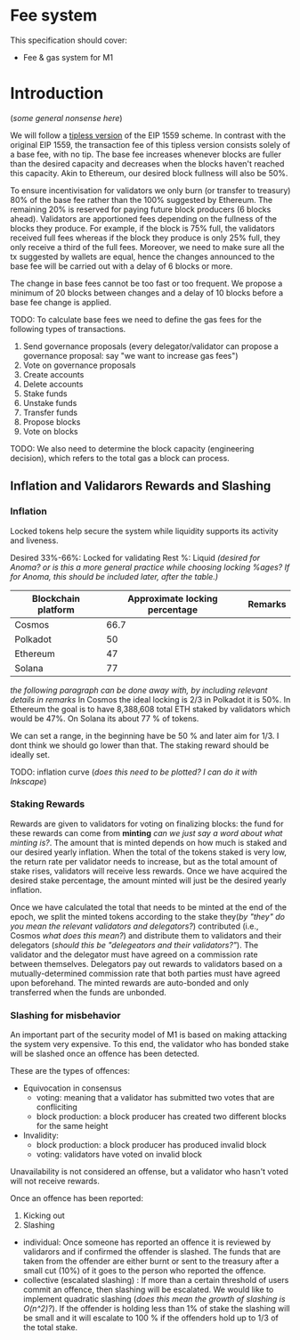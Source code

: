 

# Fee system

This specification should cover:
- Fee & gas system for M1

# Introduction

(_some general nonsense here_)

We will follow a [tipless version](https://arxiv.org/pdf/2106.01340.pdf) of the EIP 1559 scheme. In contrast with the original EIP 1559, the transaction fee of this tipless version consists solely of a base fee, with no tip. The base fee increases whenever blocks are fuller than the desired capacity and  decreases when the blocks haven't reached this capacity. Akin to Ethereum, our desired block fullness will also be 50%.   

To ensure incentivisation for validators we only burn (or transfer to treasury) 80% of the base fee rather than the 100% suggested by Ethereum. The remaining 20% is reserved for paying future block producers (6 blocks ahead). Validators are apportioned fees depending on the fullness of the blocks they produce. For example, if the block is 75% full, the validators received full fees whereas if the block they produce is only 25% full, they only receive a third of the full fees. Moreover, we need to make sure all the tx suggested by wallets are equal, hence the changes announced to the base fee will be carried out with a delay of 6 blocks or more. 

The change in base fees cannot be too fast or too frequent. We propose a minimum of 20 blocks between changes and a delay of 10 blocks before a base fee change is applied. 

TODO: To calculate base fees we need to define the gas fees for the following types of transactions.
1. Send governance proposals (every delegator/validator can propose a governance proposal: say "we want to increase gas fees")
2. Vote on governance proposals
3. Create accounts
4. Delete accounts
5. Stake funds
6. Unstake funds
7. Transfer funds
8. Propose blocks
9. Vote on blocks

TODO: We also need to determine the block capacity (engineering decision), which refers to the total gas a block can process. 

## Inflation and Validarors Rewards and Slashing
### Inflation
Locked tokens help secure the system while liquidity supports its activity and liveness.  

Desired 33%-66%: Locked for validating
Rest %: Liquid
_(desired for Anoma? or is this a more general practice while choosing locking %ages? If for Anoma, this should be included later, after the table.)_


| Blockchain platform | Approximate locking percentage       | Remarks |
|--------------------------------------------------|------|-----|
| Cosmos                                           | 66.7 |
| Polkadot                                         | 50   |
| Ethereum                                         | 47   |
| Solana                                           | 77   |

_the following paragraph can be done away with, by including relevant details in remarks_
In Cosmos the ideal locking is 2/3 in Polkadot it is 50%. In Ethereum the goal is to have 8,388,608 total ETH staked  by validators which would be 47%. On Solana its about 77 % of tokens. 

We can set a range, in the beginning have be 50 % and later aim for 1/3. I dont think we should go lower than that. The staking reward should be ideally set. 

TODO: inflation curve (_does this need to be plotted? I can do it with Inkscape_)

### Staking Rewards
Rewards are given to validators for voting on finalizing blocks: the fund for these rewards can come from **minting** _can we just say a word about what minting is?_. The amount that is minted depends on how much is staked and our desired yearly inflation. When the total of the tokens staked is very low, the return rate per validator needs to increase, but as the total amount of stake rises, validators will receive less rewards. Once we have acquired the desired stake percentage, the amount minted will just be the desired yearly inflation. 

Once we have calculated the total that needs to be minted at the end of the epoch, we split the minted tokens according to the stake they(_by "they" do you mean the relevant validators and delegators?_) contributed (i.e., Cosmos _what does this mean?_) and distribute them to validators and their delegators (_should this be "delegeators and their validators?"_). The validator and the delegator must have agreed on a commission rate between themselves. Delegators pay out rewards to validators based on a mutually-determined commission rate that both parties must have agreed upon beforehand. The minted rewards are auto-bonded and only transferred when the funds are unbonded. 

### Slashing for misbehavior 
An important part of the security model of M1 is based on making attacking the system very expensive. To this end, the validator who has bonded stake will be slashed once an offence has been detected. 

These are the types of offences: 
* Equivocation in consensus 
    * voting: meaning that a validator has submitted two votes that are confliciting 
    * block production: a block producer has created two different blocks for the same height
* Invalidity: 
    * block production: a block producer has produced invalid block
    * voting: validators have voted on invalid block
   
Unavailability is not considered an offense, but a validator who hasn't voted will not receive rewards. 

Once an offence has been reported: 
1. Kicking out
2. Slashing
  - individual: Once someone has reported an offence it is reviewed by validarors and if confirmed the offender is slashed. The funds that are taken from the offender are either burnt or sent to the treasury after a small cut (10%) of it goes to the person who reported the offence. 
  - collective (escalated slashing) : If more than a certain threshold of users commit an offence, then slashing will be escalated. We would like to implement quadratic slashing (_does this mean the growth of slashing is O(n^2)?_). If the offender is holding less than 1% of stake the slashing will be small and it will escalate to 100 % if the offenders hold up to 1/3 of the total stake.


<!---
OLDER VERSION BELOW 

# Fee system

This specification should cover:
- Fee & gas system for M1

We will follow the EIP 1559 scheme, where the transaction fee consists of a base fee and a tip. The base fee increases whenever blocks are fuller than the desired capacity, which is defined to be 50% in Ethereum and decreases when the blocks are less than 50% full. Our desired block fullness will also be 50%. However, for privacy reasons, we adopt a [tipless version](https://arxiv.org/pdf/2106.01340.pdf) suggested by Tim Roughgarden.  

To make sure validators are incentivized we only burn (or transfer to treasury) 80% of the base fee rather than the 100% suggested by Ethereum. The remaining 20% is reserved for paying future (6 blocks ahead) block producers. Depending on how full the blocks are, validators get portions of these fees. For example, if the block is 75 % full, the validators get the full fees whereas if the block they produce is only 25% full, they get 1/3 of the full fees. Moreover, we need to make sure all the tx suggested by wallets are equal, hence the changes announced to the base fee will be carried out with a delay of 6 blocks or more. 

The change in base fees cannot be too fast or too frequent either. We propose a minimum of 20 blocks between changes and a delay of 10 blocks before a base fee change is applied. 

TODO: To calculate base fees we need to define the gas fees for the following types of transactions.
1. Send governance proposals (every delegator/validator can propose a governance proposal: say "we want to increase gas fees")
2. Vote on governance proposals
3. Create accounts
4. Delete accounts
5. Stake funds
6. Unstake funds
7. Transfer funds
8. Propose blocks
9. Vote on blocks

TODO: We also need to determine the block capacity (engineering decision), which refers to the total gas a block can process. 

## Inflation and Validarors Rewards and Slashing
### Inflation
Locked tokens serve as security of the system while liquidity supports activity and liveness of the system.  

Desired 33%-66%: Locked for validating
Rest %: Liquid

In Cosmos the ideal locking is 2/3 in Polkadot it is 50%. In Ethereum the goal is to have 8,388,608 total ETH staked  by validators which would be 47%. On Solana its about 77 % of tokens. We can set a range, in the beginning have be 50 % and later aim for 1/3. I dont think we should go lower than that. The staking reward should be ideally set. 

TODO: inflation curve


---!>




